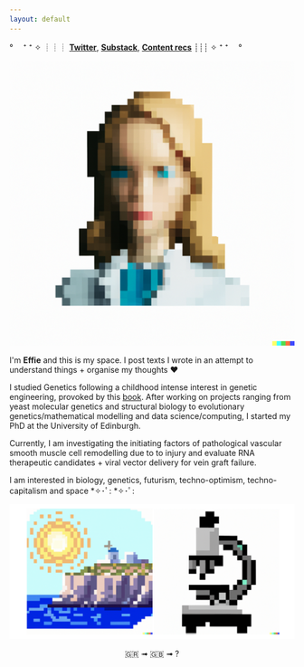 ```yaml
---
layout: default
---
```




  ° 　⁺ ⁺ ✧ ┊┊┊ **[Twitter](http://twitter.com/heffiemetal)**,    **[Substack](http://effieklimi.substack.com)**,    **[Content recs](https://github.com/effieklimi/content-recs)**  ┊┊┊ ✧ ⁺ ⁺ 　°


![Me](assets/IMG_5113.PNG)


I'm **Effie** and this is my space. I post texts I wrote in an attempt to understand things + organise my thoughts ❤️

  
I studied Genetics following a childhood intense interest in genetic engineering, provoked by this [book](https://www.goodreads.com/book/show/6394363-genes-dna). After working on projects ranging from yeast molecular genetics and structural biology to evolutionary genetics/mathematical modelling and data science/computing, I started my PhD at the University of Edinburgh. 

Currently, I am investigating the initiating factors of pathological vascular smooth muscle cell remodelling due to to injury and evaluate RNA therapeutic candidates + viral vector delivery for vein graft failure. 

I am interested in biology, genetics, futurism, techno-optimism, techno-capitalism and space *✧･ﾟ: *✧･ﾟ:


![Greece and a microscope](assets/Screenshots.PNG)


<div align="center">
  🇬🇷 ➟ 🇬🇧 ➟ ?
</div>



